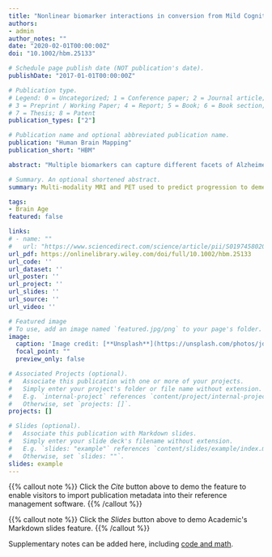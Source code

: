 ```yaml
---
title: "Nonlinear biomarker interactions in conversion from Mild Cognitive Impairment to Alzheimer's disease"
authors:
- admin
author_notes: ""
date: "2020-02-01T00:00:00Z"
doi: "10.1002/hbm.25133"

# Schedule page publish date (NOT publication's date).
publishDate: "2017-01-01T00:00:00Z"

# Publication type.
# Legend: 0 = Uncategorized; 1 = Conference paper; 2 = Journal article;
# 3 = Preprint / Working Paper; 4 = Report; 5 = Book; 6 = Book section;
# 7 = Thesis; 8 = Patent
publication_types: ["2"]

# Publication name and optional abbreviated publication name.
publication: "Human Brain Mapping"
publication_short: "HBM"

abstract: "Multiple biomarkers can capture different facets of Alzheimer's disease. However, statistical models of biomarkers to predict outcomes in Alzheimer's rarely model nonlinear interactions between these measures. Here, we used Gaussian Processes to address this, modelling nonlinear interactions to predict progression from mild cognitive impairment (MCI) to Alzheimer's over 3 years, using Alzheimer's Disease Neuroimaging Initiative (ADNI) data. Measures included: demographics, APOE4 genotype, CSF (amyloid‐β42, total tau, phosphorylated tau), [18F]florbetapir, hippocampal volume and brain‐age. We examined: (a) the independent value of each biomarker; and (b) whether modelling nonlinear interactions between biomarkers improved predictions. Each measured added complementary information when predicting conversion to Alzheimer's. A linear model classifying stable from progressive MCI explained over half the variance (R2 = 0.51, p  < .001); the strongest independently contributing biomarker was hippocampal volume (R2 = 0.13). When comparing sensitivity of different models to progressive MCI (independent biomarker models, additive models, nonlinear interaction models), we observed a significant improvement (p  < .001) for various two‐way interaction models. The best performing model included an interaction between amyloid‐β‐PET and P‐tau, while accounting for hippocampal volume (sensitivity = 0.77, AUC = 0.826). Closely related biomarkers contributed uniquely to predict conversion to Alzheimer's. Nonlinear biomarker interactions were also implicated, and results showed that although for some patients adding additional biomarkers may add little value (i.e., when hippocampal volume is high), for others (i.e., with low hippocampal volume) further invasive and expensive examination may be warranted. Our framework enables visualisation of these interactions, in individual patient biomarker ‘space', providing information for personalised or stratified healthcare or clinical trial design."

# Summary. An optional shortened abstract.
summary: Multi-modality MRI and PET used to predict progression to dementia from mild cognitive impairment in ADNI.

tags:
- Brain Age
featured: false

links:
# - name: ""
#   url: "https://www.sciencedirect.com/science/article/pii/S0197458020301056"
url_pdf: https://onlinelibrary.wiley.com/doi/full/10.1002/hbm.25133
url_code: ''
url_dataset: ''
url_poster: ''
url_project: ''
url_slides: ''
url_source: ''
url_video: ''

# Featured image
# To use, add an image named `featured.jpg/png` to your page's folder. 
image:
  caption: 'Image credit: [**Unsplash**](https://unsplash.com/photos/jdD8gXaTZsc)'
  focal_point: ""
  preview_only: false

# Associated Projects (optional).
#   Associate this publication with one or more of your projects.
#   Simply enter your project's folder or file name without extension.
#   E.g. `internal-project` references `content/project/internal-project/index.md`.
#   Otherwise, set `projects: []`.
projects: []

# Slides (optional).
#   Associate this publication with Markdown slides.
#   Simply enter your slide deck's filename without extension.
#   E.g. `slides: "example"` references `content/slides/example/index.md`.
#   Otherwise, set `slides: ""`.
slides: example
---
```


{{% callout note %}}
Click the *Cite* button above to demo the feature to enable visitors to import publication metadata into their reference management software.
{{% /callout %}}

{{% callout note %}}
Click the *Slides* button above to demo Academic's Markdown slides feature.
{{% /callout %}}

Supplementary notes can be added here, including [code and math](https://sourcethemes.com/academic/docs/writing-markdown-latex/).
